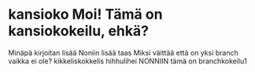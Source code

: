 # kansioko Moi! Tämä on kansiokokeilu, ehkä?
Minäpä kirjoitan lisää
Noniin lisää taas
Miksi väittää että on yksi branch vaikka ei ole?
kikkeliskokkelis
hihhulihei
NONNIIN tämä on branchkokeilu1
